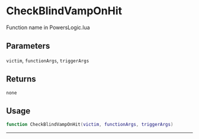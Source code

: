 # CheckBlindVampOnHit
Function name in PowersLogic.lua
## Parameters
`victim`, `functionArgs`, `triggerArgs`
## Returns
`none`
## Usage
```lua
function CheckBlindVampOnHit(victim, functionArgs, triggerArgs)
```
---

